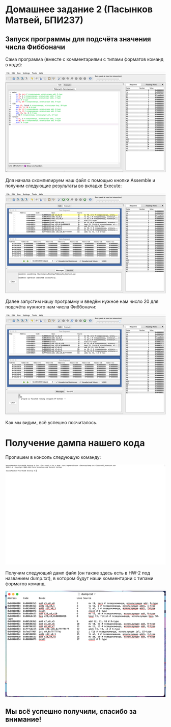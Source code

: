# Домашнее задание 2 (Пасынков Матвей, БПИ237)
## Запуск программы для подсчёта значения числа Фиббоначи
Сама программа (вместе с комментариями с типами форматов команд в коде):

![](/HW-2/images/1.png)

Для начала скомпилируем наш файл с помощью кнопки Assemble и получим следующие результаты во вкладке Execute:

![](/HW-2/images/2.png)

Далее запустим нашу программу и введём нужное нам число 20 для подсчёта нужного нам числа Фиббоначи:

![](/HW-2/images/3.png)

Как мы видим, всё успешно посчиталось.
# Получение дампа нашего кода
Пропишем в консоль следующую команду: 

![](/HW-2/images/4.png)

Получим следующий дамп файл (он также здесь есть в HW-2 под названием dump.txt), в котором будут наши комментарии с типами форматов команд.

![](/HW-2/images/5.png)

## Мы всё успешно получили, спасибо за внимание!
